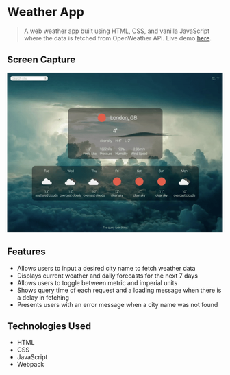 # Weather App
> A web weather app built using HTML, CSS, and vanilla JavaScript where the data is fetched from OpenWeather API. Live demo [here](https://yamakenth.github.io/weather-app/).
## Screen Capture
![screen capture](./screencapture/weatherapp-screencapture.gif)
## Features
- Allows users to input a desired city name to fetch weather data 
- Displays current weather and daily forecasts for the next 7 days
- Allows users to toggle between metric and imperial units
- Shows query time of each request and a loading message when there is a delay in fetching
- Presents users with an error message when a city name was not found
## Technologies Used
- HTML
- CSS
- JavaScript
- Webpack